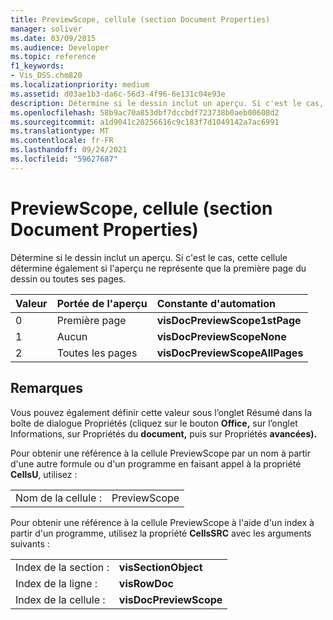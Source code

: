 ```yaml
---
title: PreviewScope, cellule (section Document Properties)
manager: soliver
ms.date: 03/09/2015
ms.audience: Developer
ms.topic: reference
f1_keywords:
- Vis_DSS.chm820
ms.localizationpriority: medium
ms.assetid: d03ae1b3-da6c-56d3-4f96-6e131c04e93e
description: Détermine si le dessin inclut un aperçu. Si c'est le cas, cette cellule détermine également si l'aperçu ne représente que la première page du dessin ou toutes ses pages.
ms.openlocfilehash: 58b9ac70a853dbf7dccbdf723738b0aeb00608d2
ms.sourcegitcommit: a1d9041c20256616c9c183f7d1049142a7ac6991
ms.translationtype: MT
ms.contentlocale: fr-FR
ms.lasthandoff: 09/24/2021
ms.locfileid: "59627687"
---
```

# <a name="previewscope-cell-document-properties-section"></a>PreviewScope, cellule (section Document Properties)

Détermine si le dessin inclut un aperçu. Si c'est le cas, cette cellule détermine également si l'aperçu ne représente que la première page du dessin ou toutes ses pages.
  
|**Valeur**|**Portée de l'aperçu**|**Constante d'automation**|
|:-----|:-----|:-----|
| 0  <br/> | Première page  <br/> |**visDocPreviewScope1stPage** <br/> |
| 1  <br/> | Aucun  <br/> |**visDocPreviewScopeNone** <br/> |
| 2  <br/> | Toutes les pages  <br/> |**visDocPreviewScopeAllPages** <br/> |
   
## <a name="remarks"></a>Remarques

Vous pouvez également définir  cette valeur sous  l’onglet Résumé dans la boîte de  dialogue Propriétés (cliquez sur le bouton **Office,** sur l’onglet Informations, sur Propriétés du **document,** puis sur Propriétés **avancées).**
  
Pour obtenir une référence à la cellule PreviewScope par un nom à partir d'une autre formule ou d'un programme en faisant appel à la propriété **CellsU**, utilisez : 
  
|||
|:-----|:-----|
| Nom de la cellule :  <br/> | PreviewScope  <br/> |
   
Pour obtenir une référence à la cellule PreviewScope à l'aide d'un index à partir d'un programme, utilisez la propriété **CellsSRC** avec les arguments suivants : 
  
|||
|:-----|:-----|
| Index de la section :  <br/> |**visSectionObject** <br/> |
| Index de la ligne :  <br/> |**visRowDoc** <br/> |
| Index de la cellule :  <br/> |**visDocPreviewScope** <br/> |
   

